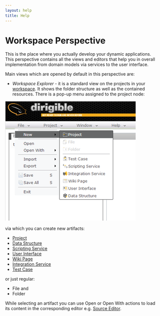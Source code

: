```yaml
---
layout: help
title: Help
---
```


Workspace Perspective
===

This is the place where you actually develop your dynamic applications. This perspective contains all the views and editors that help you in overall implementation from domain models via services to the user interface.

Main views which are opened by default in this perspective are:

*	*Workspace Explorer* - it is a standard view on the projects in your [workspace](workspace.html). 
It shows the folder structure as well as the contained resources. There is a pop-up menu assigned to the project node:

![New Project Menu](../samples/bookstore/2_books_new_project_menu.png)

via which you can create new artifacts:

*	[Project](dynamic_applications.html)
*	[Data Structure](data_structures.html)
*	[Scripting Service](scripting_services.html)
*	[User Interface](web_content.html)
*	[Wiki Page](wiki_content.html)
*	[Integration Service](integration_services.html)
*	[Test Case](test_cases.html)

or just regular:

*	File and
*	Folder

While selecting an artifact you can use Open or Open With actions to load its content in the corresponding editor e.g. [Source Editor](source_editor.html).



